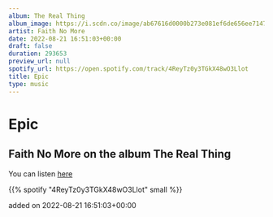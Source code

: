 ```yaml
---
album: The Real Thing
album_image: https://i.scdn.co/image/ab67616d0000b273e081ef6de656ee714788ea0d
artist: Faith No More
date: 2022-08-21 16:51:03+00:00
draft: false
duration: 293653
preview_url: null
spotify_url: https://open.spotify.com/track/4ReyTz0y3TGkX48wO3Llot
title: Epic
type: music
---
```



# Epic

## Faith No More on the album The Real Thing

You can listen [here](https://open.spotify.com/track/4ReyTz0y3TGkX48wO3Llot)

{{% spotify "4ReyTz0y3TGkX48wO3Llot" small %}}

added on 2022-08-21 16:51:03+00:00